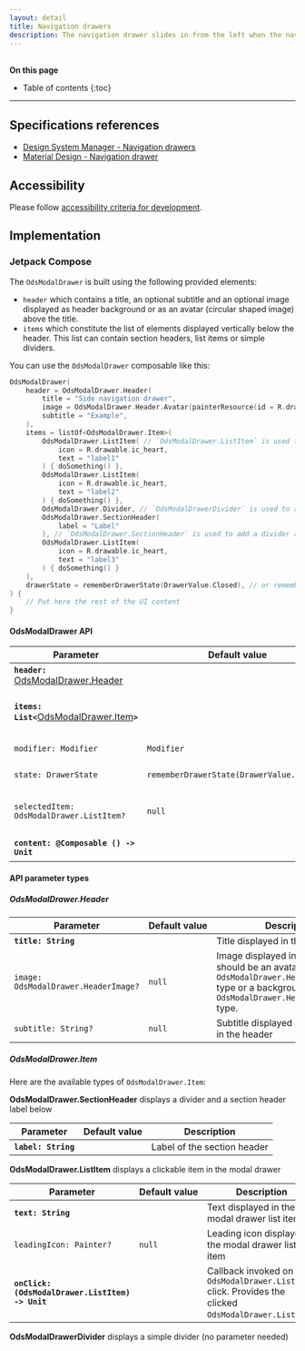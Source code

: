 ```yaml
---
layout: detail
title: Navigation drawers
description: The navigation drawer slides in from the left when the nav icon is tapped. The content should be concerned with identity and/or navigation..
---
```


<br>**On this page**

* Table of contents
{:toc}

---

## Specifications references

- [Design System Manager - Navigation drawers](https://system.design.orange.com/0c1af118d/p/92bc26-navigation-drawers/b/146f55)
- [Material Design - Navigation drawer](https://m2.material.io/components/navigation-drawer)

## Accessibility

Please follow [accessibility criteria for development](https://a11y-guidelines.orange.com/en/mobile/android/development/).

## Implementation

### Jetpack Compose

The `OdsModalDrawer` is built using the following provided elements:

- `header` which contains a title, an optional subtitle and an optional image displayed as header background or as an avatar (circular shaped image) above the title.
- `items` which constitute the list of elements displayed vertically below the header. This list can contain section headers, list items or simple dividers.

You can use the `OdsModalDrawer` composable like this:

```kotlin
OdsModalDrawer(
    header = OdsModalDrawer.Header(
        title = "Side navigation drawer",
        image = OdsModalDrawer.Header.Avatar(painterResource(id = R.drawable.placeholder), ""),
        subtitle = "Example",
    ),
    items = listOf<OdsModalDrawer.Item>(
        OdsModalDrawer.ListItem( // `OdsModalDrawer.ListItem` is used to specified an item of the list
            icon = R.drawable.ic_heart,
            text = "label1"
        ) { doSomething() },
        OdsModalDrawer.ListItem(
            icon = R.drawable.ic_heart,
            text = "label2"
        ) { doSomething() },
        OdsModalDrawer.Divider, // `OdsModalDrawerDivider` is used to add a divider in a specific level of the list
        OdsModalDrawer.SectionHeader(
            label = "Label"
        ), // `OdsModalDrawer.SectionHeader` is used to add a divider and the text above the divider
        OdsModalDrawer.ListItem(
            icon = R.drawable.ic_heart,
            text = "label3"
        ) { doSomething() }
    ),
    drawerState = rememberDrawerState(DrawerValue.Closed), // or rememberDrawerState(DrawerValue.Open)
) {
    // Put here the rest of the UI content
}
```

#### OdsModalDrawer API

| Parameter                                                                 | Default&nbsp;value                        | Description                                                                 |
|---------------------------------------------------------------------------|-------------------------------------------|-----------------------------------------------------------------------------|
| <b>`header: `</b>[OdsModalDrawer.Header](#odsmodaldrawerheader)           |                                           | Content descriptor of the drawer header                                     |
| <b>`items: List<`</b>[OdsModalDrawer.Item](#odsmodaldraweritem)<b>`>`</b> |                                           | List of `OdsModalDrawer.Item` displayed in a column inside the modal drawer |
| `modifier: Modifier`                                                      | `Modifier`                                | `Modifier` applied to the modal drawer                                      |
| `state: DrawerState`                                                      | `rememberDrawerState(DrawerValue.Closed)` | State of the modal drawer                                                   |
| `selectedItem: OdsModalDrawer.ListItem?`                                  | `null`                                    | Selected `OdsModalDrawer.ListItem` that appears in selected state           |
| <b>`content: @Composable () -> Unit`</b>                                  |                                           | Content of the rest of the UI                                               |

#### API parameter types

##### OdsModalDrawer.Header

| Parameter                            | Default&nbsp;value | Description                                                                                                                                                          |
|--------------------------------------|--------------------|----------------------------------------------------------------------------------------------------------------------------------------------------------------------|
| <b>`title: String`</b>               |                    | Title displayed in the header                                                                                                                                        |
| `image: OdsModalDrawer.HeaderImage?` | `null`             | Image displayed in the header. It should be an avatar image of `OdsModalDrawer.Header.Avatar` type or a background image of `OdsModalDrawer.Header.Background` type. |
| `subtitle: String?`                  | `null`             | Subtitle displayed below the `title` in the header                                                                                                                   |

##### OdsModalDrawer.Item

Here are the available types of `OdsModalDrawer.Item`:

**OdsModalDrawer.SectionHeader** displays a divider and a section header label below

| Parameter              | Default&nbsp;value | Description                 |
|------------------------|--------------------|-----------------------------|
| <b>`label: String`</b> |                    | Label of the section header |

**OdsModalDrawer.ListItem** displays a clickable item in the modal drawer

| Parameter                                           | Default&nbsp;value | Description                                                                                             |
|-----------------------------------------------------|--------------------|---------------------------------------------------------------------------------------------------------|
| <b>`text: String`</b>                               |                    | Text displayed in the modal drawer list item                                                            |
| `leadingIcon: Painter?`                             | `null`             | Leading icon displayed in the modal drawer list item                                                    |
| <b>`onClick: (OdsModalDrawer.ListItem) -> Unit`</b> |                    | Callback invoked on an `OdsModalDrawer.ListItem` click. Provides the clicked `OdsModalDrawer.ListItem`. |

**OdsModalDrawerDivider** displays a simple divider (no parameter needed)
